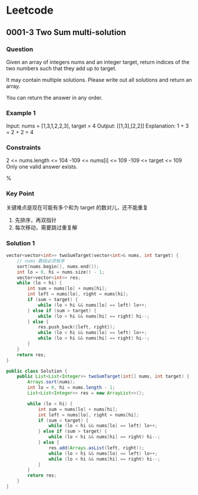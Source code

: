 # Leetcode

## 0001-3 Two Sum multi-solution

### Question

Given an array of integers nums and an integer target, return indices of the two numbers such that they add up to target.

It may contain multiple solutions. Please write out all solutions and return an array.

You can return the answer in any order.

### Example 1

Input: nums = [1,3,1,2,2,3], target = 4
Output: [[1,3],[2,2]]
Explanation: 1 + 3 = 2 + 2 = 4

### Constraints

2 <= nums.length <= 104
-109 <= nums[i] <= 109
-109 <= target <= 109
Only one valid answer exists.

%

### Key Point

关键难点是现在可能有多个和为 target 的数对儿，还不能重复

1. 先排序，再双指针
2. 每次移动，需要跳过重复解

### Solution 1

```C++
vector<vector<int>> twoSumTarget(vector<int>& nums, int target) {
    // nums 数组必须有序
    sort(nums.begin(), nums.end());
    int lo = 0, hi = nums.size() - 1;
    vector<vector<int>> res;
    while (lo < hi) {
        int sum = nums[lo] + nums[hi];
        int left = nums[lo], right = nums[hi];
        if (sum < target) {
            while (lo < hi && nums[lo] == left) lo++;
        } else if (sum > target) {
            while (lo < hi && nums[hi] == right) hi--;
        } else {
            res.push_back({left, right});
            while (lo < hi && nums[lo] == left) lo++;
            while (lo < hi && nums[hi] == right) hi--;
        }
    }
    return res;
}
```

```java
public class Solution {
    public List<List<Integer>> twoSumTarget(int[] nums, int target) {
        Arrays.sort(nums);
        int lo = 0, hi = nums.length - 1;
        List<List<Integer>> res = new ArrayList<>();

        while (lo < hi) {
            int sum = nums[lo] + nums[hi];
            int left = nums[lo], right = nums[hi];
            if (sum < target) {
                while (lo < hi && nums[lo] == left) lo++;
            } else if (sum > target) {
                while (lo < hi && nums[hi] == right) hi--;
            } else {
                res.add(Arrays.asList(left, right));
                while (lo < hi && nums[lo] == left) lo++;
                while (lo < hi && nums[hi] == right) hi--;
            }
        }
        return res;
    }
}
```
